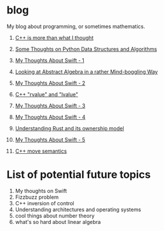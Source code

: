 # blog
My blog about programming, or sometimes mathematics. 

1. [C++ is more than what I thought](https://github.com/Skk-tj/blog/blob/main/c_plus_plus_is_more_than_what_i_thought.md)

2. [Some Thoughts on Python Data Structures and Algorithms](https://github.com/Skk-tj/blog/blob/main/some_thoughts_on_pytho.md)

3. [My Thoughts About Swift - 1](https://github.com/Skk-tj/blog/blob/main/my_thoughts_about_swift_1.md)

4. [Looking at Abstract Algebra in a rather Mind-boggling Way](https://github.com/Skk-tj/blog/blob/main/abstract_algebra.md)

5. [My Thoughts About Swift - 2](https://github.com/Skk-tj/blog/blob/main/my_thoughts_about_swift_2.md)

6. [C++ "rvalue" and "lvalue"](https://github.com/Skk-tj/blog/blob/main/c_plus_plus_rvalue_lvalue.md)

7. [My Thoughts About Swift - 3](https://github.com/Skk-tj/blog/blob/main/my_thoughts_about_swift_3.md)

8. [My Thoughts About Swift - 4](https://github.com/Skk-tj/blog/blob/main/my_thoughts_about_swift_4.md)

9. [Understanding Rust and its ownership model](https://github.com/Skk-tj/blog/blob/main/understand_rust_and_its_ownership_model.md)

10. [My Thoughts About Swift - 5](https://github.com/Skk-tj/blog/blob/main/my_thoughts_about_swift_5.md)

11. [C++ move semantics](https://github.com/Skk-tj/blog/blob/main/c_plus_plus_move_semantics.md)

# List of potential future topics

1. My thoughts on Swift
2. Fizzbuzz problem
3. C++ inversion of control
4. Understanding architectures and operating systems
5. cool things about number theory
6. what's so hard about linear algebra